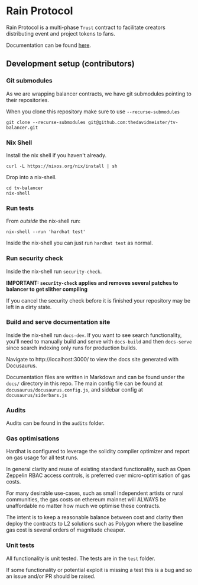 # Rain Protocol

Rain Protocol is a multi-phase `Trust` contract to facilitate creators distributing event and project tokens to fans.

Documentation can be found [here](https://beehive-innovation.github.io/rain-protocol).

## Development setup (contributors)

### Git submodules

As we are wrapping balancer contracts, we have git submodules pointing to their repositories.

When you clone this repository make sure to use `--recurse-submodules`

```
git clone --recurse-submodules git@github.com:thedavidmeister/tv-balancer.git
```

### Nix Shell

Install the nix shell if you haven't already.

```
curl -L https://nixos.org/nix/install | sh
```

Drop into a nix-shell.

```
cd tv-balancer
nix-shell
```

### Run tests

From _outside_ the nix-shell run:

```
nix-shell --run 'hardhat test'
```

Inside the nix-shell you can just run `hardhat test` as normal.

### Run security check

Inside the nix-shell run `security-check`.

**IMPORTANT: `security-check` applies and removes several patches to balancer to get slither compiling**

If you cancel the security check before it is finished your repository may be left in a dirty state.

### Build and serve documentation site

Inside the nix-shell run `docs-dev`. If you want to see search functionality, you'll need to manually build and serve with `docs-build` and then `docs-serve` since search indexing only runs for production builds.

Navigate to http://localhost:3000/ to view the docs site generated with Docusaurus.

Documentation files are written in Markdown and can be found under the `docs/` directory in this repo. The main config file can be found at `docusaurus/docusaurus.config.js`, and sidebar config at `docusaurus/siderbars.js`

### Audits

Audits can be found in the `audits` folder.

### Gas optimisations

Hardhat is configured to leverage the solidity compiler optimizer and report on gas usage for all test runs.

In general clarity and reuse of existing standard functionality, such as Open Zeppelin RBAC access controls, is preferred over micro-optimisation of gas costs.

For many desirable use-cases, such as small independent artists or rural communities, the gas costs on ethereum mainnet will ALWAYS be unaffordable no matter how much we optimise these contracts.

The intent is to keep a reasonable balance between cost and clarity then deploy the contracts to L2 solutions such as Polygon where the baseline gas cost is several orders of magnitude cheaper.

### Unit tests

All functionality is unit tested. The tests are in the `test` folder.

If some functionality or potential exploit is missing a test this is a bug and so an issue and/or PR should be raised.